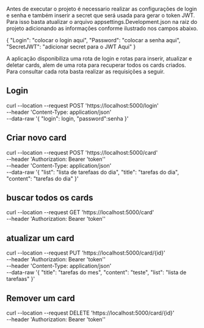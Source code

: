 Antes de executar o projeto é necessario realizar as configurações de login e senha e também inserir a secret que será usada para gerar o token JWT.
Para isso basta atualizar o arquivo appsettings.Development.json na raiz do projeto adicionando as informações conforme ilustrado nos campos abaixo.

 {
  "Login": "colocar o login aqui",
  "Password": "colocar a senha aqui",
  "SecretJWT": "adicionar secret para o JWT Aqui"
 }

A aplicação disponibiliza uma rota de login e rotas para inserir, atualizar e deletar cards, alem de uma rota para recuperar todos os cards criados.
Para consultar cada rota basta realizar as requisições a seguir.

## Login

curl --location --request POST 'https://localhost:5000/login' \
--header 'Content-Type: application/json' \
--data-raw '{
    "login": login,
    "password":senha
}'

## Criar novo card

curl --location --request POST 'https://localhost:5000/card' \
--header 'Authorization: Bearer 'token'' \
--header 'Content-Type: application/json' \
--data-raw '{
    "list": "lista de tarefaas do dia",
    "title": "tarefas do dia",
    "content": "tarefas do dia"
}'

## buscar todos os cards
curl --location --request GET 'https://localhost:5000/card' \
--header 'Authorization: Bearer 'token''

## atualizar um card

curl --location --request PUT 'https://localhost:5000/card/{id}' \
--header 'Authorization: Bearer 'token'' \
--header 'Content-Type: application/json' \
--data-raw '{
    "title": "tarefas do mes",
    "content": "teste",
    "list": "lista de tarefaas"
}'

## Remover um card
curl --location --request DELETE 'https://localhost:5000/card/{id}' \
--header 'Authorization: Bearer 'token''
